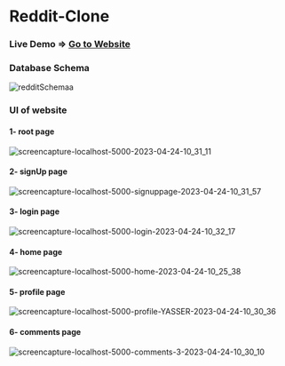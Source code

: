 # Reddit-Clone
  <h3> Live Demo => <a href="https://reddit-website-80ls.onrender.com/">Go to Website</a></h3>


<h3>Database Schema</h3>

![redditSchemaa](https://user-images.githubusercontent.com/87650778/234640922-2f9e5e4c-e979-4c6e-a2b7-04910367a773.png)


<h3>UI of website</h3>
  <h4>1- root page</h4> 
  
![screencapture-localhost-5000-2023-04-24-10_31_11](https://user-images.githubusercontent.com/87650778/234643218-9ac36a99-3269-46e5-99ef-19c2e5d2ea22.png)

  <h4>2- signUp page</h4> 
  
![screencapture-localhost-5000-signuppage-2023-04-24-10_31_57](https://user-images.githubusercontent.com/87650778/234643141-4ad1a5f9-054e-4048-b12e-370c4365c066.png)

  <h4>3- login page </h4> 
  
![screencapture-localhost-5000-login-2023-04-24-10_32_17](https://user-images.githubusercontent.com/87650778/234643256-f5179543-e88e-450a-85c5-2d4573de0385.png)

  <h4>4- home page</h4> 
  
![screencapture-localhost-5000-home-2023-04-24-10_25_38](https://user-images.githubusercontent.com/87650778/234643355-22c8d41e-1360-49c9-be2d-c484c351bbb3.png)

  <h4>5- profile page</h4> 
  
![screencapture-localhost-5000-profile-YASSER-2023-04-24-10_30_36](https://user-images.githubusercontent.com/87650778/234643392-fb838807-076e-4c7c-9da8-f28892318be1.png)

 <h4> 6- comments page</h4> 
 
![screencapture-localhost-5000-comments-3-2023-04-24-10_30_10](https://user-images.githubusercontent.com/87650778/234643419-5dbf99d5-bed4-4f7f-b40e-697e30a70a8b.png)
